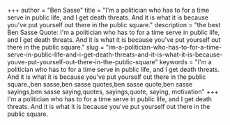 +++
author = "Ben Sasse"
title = "I'm a politician who has to for a time serve in public life, and I get death threats. And it is what it is because you've put yourself out there in the public square."
description = "the best Ben Sasse Quote: I'm a politician who has to for a time serve in public life, and I get death threats. And it is what it is because you've put yourself out there in the public square."
slug = "im-a-politician-who-has-to-for-a-time-serve-in-public-life-and-i-get-death-threats-and-it-is-what-it-is-because-youve-put-yourself-out-there-in-the-public-square"
keywords = "I'm a politician who has to for a time serve in public life, and I get death threats. And it is what it is because you've put yourself out there in the public square.,ben sasse,ben sasse quotes,ben sasse quote,ben sasse sayings,ben sasse saying,quotes, sayings,quote, saying, motivation"
+++
I'm a politician who has to for a time serve in public life, and I get death threats. And it is what it is because you've put yourself out there in the public square.
